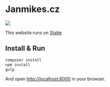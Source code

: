 # Janmikes.cz

![](https://travis-ci.org/JanMikes/janmikes.cz.svg?branch=master)  

This website runs on [Statie](https://github.com/symplify/statie)

## Install & Run

```sh
composer install
npm install
gulp
```

And open [http://localhost:8000](localhost:8000) in your browser.
